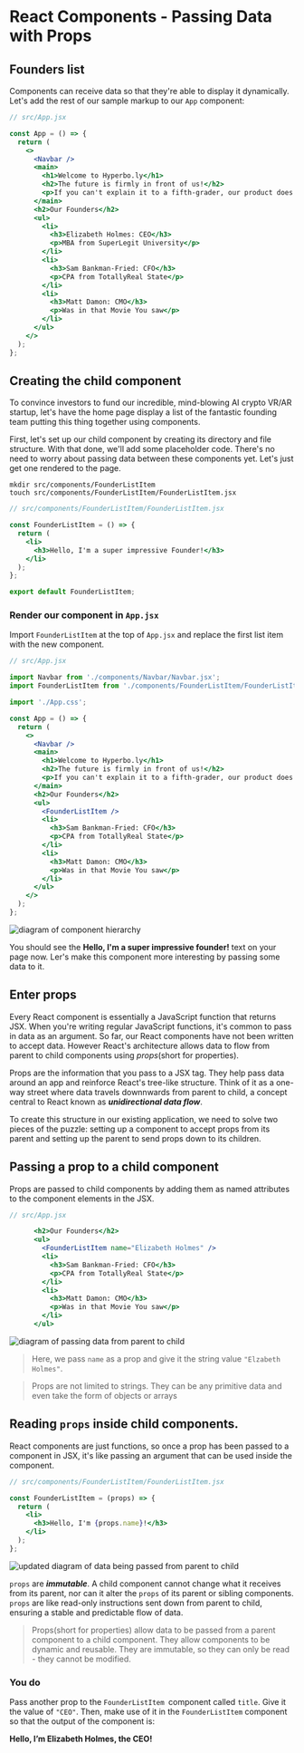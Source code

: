 # React Components - Passing Data with Props

## Founders list
Components can receive data so that they're able to display it dynamically. Let's add the rest of our sample markup to our `App` component: 

```jsx
// src/App.jsx

const App = () => {
  return (
    <>
      <Navbar />
      <main>
        <h1>Welcome to Hyperbo.ly</h1>
        <h2>The future is firmly in front of us!</h2>
        <p>If you can't explain it to a fifth-grader, our product does it.</p>
      </main>
      <h2>Our Founders</h2>
      <ul>
        <li>
          <h3>Elizabeth Holmes: CEO</h3>
          <p>MBA from SuperLegit University</p>
        </li>
        <li>
          <h3>Sam Bankman-Fried: CFO</h3>
          <p>CPA from TotallyReal State</p>
        </li>
        <li>
          <h3>Matt Damon: CMO</h3>
          <p>Was in that Movie You saw</p>
        </li>
      </ul>
    </>
  );
};
```

## Creating the child component
To convince investors to fund our incredible, mind-blowing AI crypto VR/AR startup, let's have the home page display a list of the fantastic founding team putting this thing together using components. 

First, let's set up our child component by creating its directory and file structure. With that done, we'll add some placeholder code. There's no need to worry about passing data between these components yet. Let's just get one rendered to the page. 

```
mkdir src/components/FounderListItem
touch src/components/FounderListItem/FounderListItem.jsx
```
```jsx
// src/components/FounderListItem/FounderListItem.jsx

const FounderListItem = () => {
  return (
    <li>
      <h3>Hello, I'm a super impressive Founder!</h3>
    </li>
  );
};

export default FounderListItem;
```

### Render our component in `App.jsx`
Import `FounderListItem` at the top of `App.jsx` and replace the first list item with the new component.

```jsx
// src/App.jsx

import Navbar from './components/Navbar/Navbar.jsx';
import FounderListItem from './components/FounderListItem/FounderListItem.jsx';

import './App.css';

const App = () => {
  return (
    <>
      <Navbar />
      <main>
        <h1>Welcome to Hyperbo.ly</h1>
        <h2>The future is firmly in front of us!</h2>
        <p>If you can't explain it to a fifth-grader, our product does it.</p>
      </main>
      <h2>Our Founders</h2>
      <ul>
        <FounderListItem />
        <li>
          <h3>Sam Bankman-Fried: CFO</h3>
          <p>CPA from TotallyReal State</p>
        </li>
        <li>
          <h3>Matt Damon: CMO</h3>
          <p>Was in that Movie You saw</p>
        </li>
      </ul>
    </>
  );
};
```
![diagram of component hierarchy](https://pages.git.generalassemb.ly/modular-curriculum-all-courses/react-components/passing-data-with-props/assets/two.png)

You should see the **Hello, I'm a super impressive founder!** text on your page now. Ler's make this component more interesting by passing some data to it. 

## Enter props
Every React component is essentially a JavaScript function that returns JSX. When you're writing regular JavaScript functions, it's common to pass in data as an argument. So far, our React components have not been written to accept data. However React's architecture allows data to flow from parent to child components using *props*(short for properties).

Props are the information that you pass to a JSX tag. They help pass data around an app and reinforce React's tree-like structure. Think of it as a one-way street where data travels downnwards from parent to child, a concept central to React known as ***unidirectional data flow***. 

To create this structure in our existing application, we need to solve two pieces of the puzzle: setting up a component to accept props from its parent and setting up the parent to send props down to its children. 

## Passing a prop to a child component
Props are passed to child components by adding them as named attributes to the component elements in the JSX. 

```jsx
// src/App.jsx

      <h2>Our Founders</h2>
      <ul>
        <FounderListItem name="Elizabeth Holmes" />
        <li>
          <h3>Sam Bankman-Fried: CFO</h3>
          <p>CPA from TotallyReal State</p>
        </li>
        <li>
          <h3>Matt Damon: CMO</h3>
          <p>Was in that Movie You saw</p>
        </li>
      </ul>
```
![diagram of passing data from parent to child](https://pages.git.generalassemb.ly/modular-curriculum-all-courses/react-components/passing-data-with-props/assets/three.png)

> Here, we pass `name` as a prop and give it the string value `"Elzabeth Holmes"`. 

> Props are not limited to strings. They can be any primitive data and even take the form of objects or arrays

## Reading `props` inside child components.
React components are just functions, so once a prop has been passed to a component in JSX, it's like passing an argument that can be used inside the component. 

```jsx
// src/components/FounderListItem/FounderListItem.jsx

const FounderListItem = (props) => {
  return (
    <li>
      <h3>Hello, I'm {props.name}!</h3>
    </li>
  );
};
```
![updated diagram of data being passed from parent to child](https://pages.git.generalassemb.ly/modular-curriculum-all-courses/react-components/passing-data-with-props/assets/four.png)

`props` are ***immutable***. A child component cannot change what it receives from its parent, nor can it alter the `props` of its parent or sibling components. `props` are like read-only instructions sent down from parent to child, ensuring a stable and predictable flow of data. 

> Props(short for properties) allow data to be passed from a parent component to a child component. They allow components to be dynamic and reusable. They are immutable, so they can only be read - they cannot be modified. 

### You do
Pass another prop to the `FounderListItem `component called `title`. Give it the value of `"CEO"`. Then, make use of it in the `FounderListItem` component so that the output of the component is:

**Hello, I’m Elizabeth Holmes, the CEO!**